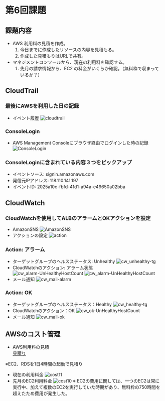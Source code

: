 # 第6回課題 
## 課題内容
* AWS 利用料の見積を作成。
  1. 今日までに作成したリソースの内容を見積もる。
  2. 作成した見積もりはURLで共有。
* マネジメントコンソールから、現在の利用料を確認する。
  1. 先月の請求情報から、EC2 の料金がいくらか確認。（無料枠で収まっているか？）
## CloudTrail 
### 最後にAWSを利用した日の記録 
* イベント履歴
![cloudtrail](/img/lecture06/ct/cloudtrail.png)
### ConsoleLogin
* AWS Management Consoleにブラウザ経由でログインした時の記録
![ConsoleLogin](/img/lecture06/ct/CL.png)
### ConsoleLoginに含まれている内容３つをピックアップ
* イベントソース: signin.amazonaws.com
* 発信元IPアドレス: 118.110.141.197
* イベントID: 2025a10c-fbfd-41d1-a94a-e49650a02bba



## CloudWatch 
### CloudWatchを使用してALBのアラームとOKアクションを設定
* AmazonSNS
![AmazonSNS](/img/lecture06/cw/sns.png)
* アクションの設定
![action](/img/lecture06/cw/cwaction.png)
### Action: アラーム
* ターゲットグループのヘルスステータス: Unhealthy
![cw_unhealthy-tg](/img/lecture06/cw/tgunhealty.png)
* CloudWatchのアクション: アラーム状態
![cw_alarm-UnHealthyHostCount](/img/lecture06/cw/testaleart1.png)
![cw_alarm-UnHealthyHostCount](/img/lecture06/cw/testaleart2.png)
* メール通知
![cw_mail-alarm](/img/lecture06/cw/alearmmail.png)
### Action: OK
* ターゲットグループのヘルスステータス：Healthy
![cw_healthy-tg](/img/lecture06/cw/tghealthy.png)
* CloudWatchのアクション：OK
![cw_ok-UnHealthyHostCount](/img/lecture06/cw/healthytest.png)
* メール通知
![cw_mail-ok](/img/lecture06/cw/okmail.png)

## AWSのコスト管理
* AWS利用料の見積<br>
[見積り](https://calculator.aws/#/estimate?id=35e756fbef8fad1936e48916c050c43c05fc340e) 

※EC2、RDSを1日4時間の起動で見積り 

* 現在の利用料金
![cost11](/img/lecture06/cost/cost11.png)
* 先月のEC2利用料金
![cost10](/img/lecture06/cost/cost10.png)
※ EC2の費用に関しては、一つのEC2は常に実行中、加えて複数のEC2を実行していた時期があり、無料枠の750時間を超えたため費用が発生した。



